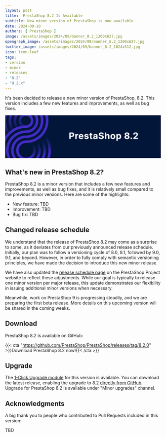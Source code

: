 ```yaml
---
layout: post
title:  PrestaShop 8.2 Is Available
subtitle: New minor version of PrestaShop is now available
date: 2024-09-10
authors: [ PrestaShop ]
image: /assets/images/2024/09/banner_8.2_1200x627.jpg
opengraph_image: /assets/images/2024/09/banner_8.2_1200x627.jpg
twitter_image: /assets/images/2024/09/banner_8.2_1024x512.jpg
icon: icon-leaf
tags:
- version
- minor
- releases
- "8.2"
- "8.2.x"
---
```


It's been decided to release a new minor version of PrestaShop, 8.2. This version includes a few new features and improvements, as well as bug fixes.

![PrestaShop 8.2 is available!](/assets/images/2024/09/banner_8.2_1534x424.jpg)

## What's new in PrestaShop 8.2?

PrestaShop 8.2 is a minor version that includes a few new features and improvements, as well as bug fixes, and it is relatively small compared to the previous minor versions. Here are some of the highlights:

- New feature: TBD
- Improvement: TBD
- Bug fix: TBD

## Changed release schedule

We understand that the release of PrestaShop 8.2 may come as a surprise to some, as it deviates from our previously announced release schedule. Initially, our plan was to follow a versioning cycle of 8.0, 8.1, followed by 9.0, 9.1, and beyond. However, in order to fully comply with semantic versioning principles, we have made the decision to introduce this new minor release.

We have also updated the [release schedule page](https://www.prestashop-project.org/project-organization/release-cycle/) on the PrestaShop Project website to reflect these adjustments. While our goal is typically to release one minor version per major release, this update demonstrates our flexibility in issuing additional minor versions when necessary.

Meanwhile, work on PrestaShop 9 is progressing steadily, and we are preparing the first beta release. More details on this upcoming version will be shared in the coming weeks.

## Download

PrestaShop 8.2 is available on GitHub:

{{< cta "https://github.com/PrestaShop/PrestaShop/releases/tag/8.2.0" >}}Download PrestaShop 8.2 now!{{< /cta >}}

## Upgrade

The [1-Click Upgrade module](https://github.com/PrestaShop/autoupgrade) for this version is available. You can download the latest release, enabling the upgrade to 8.2 [directly from GitHub](https://github.com/PrestaShop/autoupgrade/releases). Upgrade for PrestaShop 8.2 is available under "Minor upgrades" channel.

## Acknowledgments

A big thank you to people who contributed to Pull Requests included in this version:

TBD
